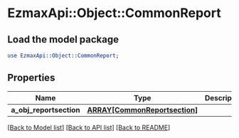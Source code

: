 # EzmaxApi::Object::CommonReport

## Load the model package
```perl
use EzmaxApi::Object::CommonReport;
```

## Properties
Name | Type | Description | Notes
------------ | ------------- | ------------- | -------------
**a_obj_reportsection** | [**ARRAY[CommonReportsection]**](CommonReportsection.md) |  | 

[[Back to Model list]](../README.md#documentation-for-models) [[Back to API list]](../README.md#documentation-for-api-endpoints) [[Back to README]](../README.md)


